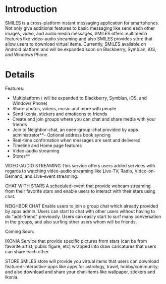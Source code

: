 # Introduction #

SMILES is a cross-platform instant messaging application for smartphones. Not only give additional features to basic messaging like send each other images, video, and audio media messages, SMILES offers multimedia features like video-audio streaming and also SMILES provides store that allow users to download virtual items.
Currently, SMILES available on Android platform and will be expanded soon on Blackberry, Symbian, iOS, and Windows Phone.



# Details #

Features:

- Multiplatform ( will be expanded to Blackberry, Symbian, iOS, and Windows Phone)
- Share photos, videos, music and more with people
- Send Ikonia, stickers and emoticons to friends
- Create and join groups where you can chat and share media with your friends
- Join to Neighbor-chat, an open-group-chat provided by apps administrator**- Optional address book syncing
- Real-time confirmation when messages are sent and delivered
- Timeline and Home page features
- Video-audio streaming
- Stores**


VIDEO-AUDIO STREAMING
This service offers users added services with regards to watching video-audio streaming like Live-TV, Radio, Video-on-Demand, and Live-event streaming.

CHAT WITH STARS
A scheduled-event that provide webcam streaming from their favorite stars and enable users to interact with their stars using chat.

NEIGHBOR CHAT
Enable users to join a group chat which already provided by apps admin. Users can start to chat with other users without having to do "add-friend" previously. Users can easily start to surf many conversation in the groups, and also surfing other users whom will be friends.


Coming Soon:

IKONIA
Service that provide specific pictures from stars (can be from favorite artist, public figure, etc) wrapped into draw caricatures that users can share each other.

STORE
SMILES store will provide you virtual items that users can download featured-interactive-apps like apps for astrology, travel, hobby/community; and also download and share your chat-items like wallpaper, stickers and Ikonia.